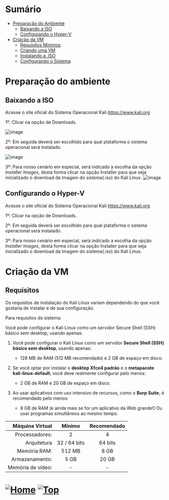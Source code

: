 # Sumário

- [Preparação do Ambiente](#Preparação-do-ambiente)
  - [Baixando a ISO](#baixando-a-iso)
  - [Configurando o Hyper-V](#configurando-o-hyper-v)
- [Criação da VM](#criação-da-vm)
  - [Requisitos Mínimos](#requisitos-mínimos)
  - [Criando uma VM](#criando-uma-vm-máquina-virtual)
  - [Instalando a .ISO](#instalando-o-sistema-operacional-iso)
  - [Configurando o Sistema](#configurando-o-sistema)


# Preparação do ambiente

## Baixando a ISO

Acesse o site oficial do Sistema Operacional Kali https://www.kali.org

1º: Clicar na opção de Downloads.

![image](https://user-images.githubusercontent.com/105310922/206779801-24c2b0f4-7518-4d6b-8370-656371c23a07.png)


2º: Em seguida deverá ser escolhido para qual plataforma o sistema operacional será instalado.

![image](https://user-images.githubusercontent.com/105310922/206780020-dbee31c8-dddf-4048-93c8-acc7da9ef96d.png)

3º: Para nosso cenário em especial, será indicado a escolha da opção _Installer Images_, desta forma clicar na opção Installer para que seja inicializado o download da Imagem do sistema(.iso) do Kali Linux.
![image](https://user-images.githubusercontent.com/105310922/206780592-85e98dbf-f5be-4b83-9eec-95d060713d6f.png)

## Configurando o Hyper-V

Acesse o site oficial do Sistema Operacional Kali https://www.kali.org

1º: Clicar na opção de Downloads.


2º: Em seguida deverá ser escolhido para qual plataforma o sistema operacional será instalado.


3º: Para nosso cenário em especial, será indicado a escolha da opção _Installer Images_, desta forma clicar na opção Installer para que seja inicializado o download da Imagem do sistema(.iso) do Kali Linux.


# Criação da VM

## Requisitos

Os requisitos de instalação do Kali Linux variam dependendo do que você gostaria de instalar e de sua configuração.

Para requisitos do sistema:

Você pode configurar o Kali Linux como um servidor Secure Shell (SSH) básico sem desktop, usando apenas:


1. Você pode configurar o Kali Linux como um servidor **Secure Shell (SSH) básico sem desktop**, usando apenas:

   - 128 MB de RAM (512 MB recomendado) e 2 GB de espaço em disco.

1. Se você optar por instalar o **desktop Xfce4 padrão** e o **metapacote kali-linux-default**, você deve realmente configurar pelo menos:

   - 2 GB de RAM e 20 GB de espaço em disco.

1. Ao usar aplicativos com uso intensivo de recursos, como o **Burp Suite**, é recomendado pelo menos:

   - 8 GB de RAM (e ainda mais se for um aplicativo da Web grande!) Ou usar programas simultâneos ao mesmo tempo.

|   Máquina Virtual | Mínimo       | Recomendado |
| ----------------: | :-----:      | :---------: |
|    Processadores: |    2         |      4      |
|       Arquitetura | 32 / 64 bits |   64 bits   |
|      Memória RAM: |  512 MB      |    8 GB     |
|    Armazenamento: |  5 GB        |    20 GB    |
| Memória de vídeo: |  -           |    -        |


# [![Home][homeimage]][homelink] [![Top][topimage]](#)

[topimage]: https://img.shields.io/badge/-Voltar_ao_topo-grey
[homeimage]: https://img.shields.io/badge/-Home-blue
[homelink]: ./../../../README.md#

